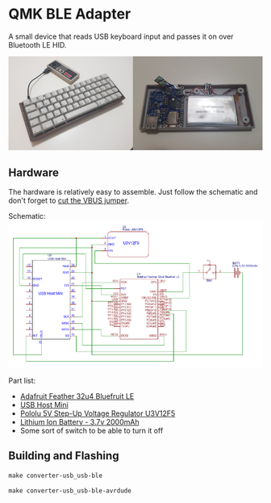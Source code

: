 QMK BLE Adapter
===============
A small device that reads USB keyboard input and passes it on over Bluetooth LE HID.

![Picture of Adapter](./ble_adapter.png)

Hardware
--------
The hardware is relatively easy to assemble. Just follow the schematic and don't forget to [cut the VBUS jumper](https://www.pjrc.com/teensy/td_libs_USBHostShield_4a.jpg).

Schematic:
![Schematic](./schematic.png)

Part list:
* [Adafruit Feather 32u4 Bluefruit LE](https://www.adafruit.com/product/2829)
* [USB Host Mini](https://www.circuitsathome.com/arduino_usb_host_shield_projects/)
* [Pololu 5V Step-Up Voltage Regulator U3V12F5](https://www.pololu.com/product/2115)
* [Lithium Ion Battery - 3.7v 2000mAh](https://www.adafruit.com/product/2011)
* Some sort of switch to be able to turn it off

Building and Flashing
---------------------

```
make converter-usb_usb-ble
```

```
make converter-usb_usb-ble-avrdude
```